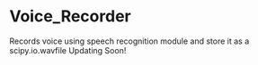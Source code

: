 # Voice_Recorder
Records voice using speech recognition module and store it as a scipy.io.wavfile
Updating Soon!
